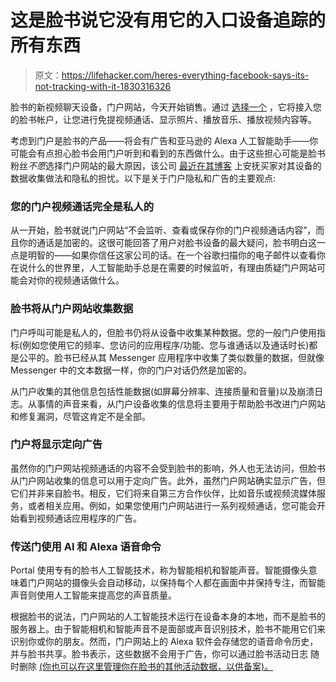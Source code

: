 # 这是脸书说它没有用它的入口设备追踪的所有东西

> 原文：<https://lifehacker.com/heres-everything-facebook-says-its-not-tracking-with-it-1830316326>

脸书的新视频聊天设备，门户网站，今天开始销售。通过 [选择一个](https://portal.facebook.com/) ，它将接入您的脸书帐户，让您进行免提视频通话、显示照片、播放音乐、播放视频内容等。



考虑到门户是脸书的产品——将会有广告和亚马逊的 Alexa 人工智能助手——你可能会有点担心脸书会用门户听到和看到的东西做什么。由于这些担心可能是脸书粉丝*不愿*选择门户网站的最大原因，该公司 [最近在其博客](https://newsroom.fb.com/news/2018/11/portal-privacy-and-ads/) 上安抚买家对其设备的数据收集做法和隐私的担忧。以下是关于门户隐私和广告的主要观点:

### **您的门户视频通话完全是私人的**

从一开始，脸书就说门户网站“不会监听、查看或保存你的门户视频通话内容”，而且你的通话是加密的。这很可能回答了用户对脸书设备的最大疑问，脸书明白这一点是明智的——如果你信任这家公司的话。在一个谷歌扫描你的电子邮件以查看你在说什么的世界里，人工智能助手总是在需要的时候监听，有理由质疑门户网站可能会对你的视频通话做什么。

### **脸书将从门户网站收集数据**

门户呼叫可能是私人的，但脸书仍将从设备中收集某种数据。您的一般门户使用指标(例如您使用它的频率、您访问的应用程序/功能、您与谁通话以及通话时长)都是公平的。脸书已经从其 Messenger 应用程序中收集了类似数量的数据，但就像 Messenger 中的文本数据一样，你的门户对话仍然是加密的。

从门户收集的其他信息包括性能数据(如屏幕分辨率、连接质量和音量)以及崩溃日志。从事情的声音来看，从门户设备收集的信息将主要用于帮助脸书改进门户网站和修复漏洞，尽管这肯定不是全部。

### **门户将显示定向广告**

虽然你的门户网站视频通话的内容不会受到脸书的影响，外人也无法访问，但脸书从门户网站收集的信息可以用于定向广告。此外，虽然门户网站确实显示广告，但它们并非来自脸书。相反，它们将来自第三方合作伙伴，比如音乐或视频流媒体服务，或者相关应用。例如，如果您使用门户网站进行一系列视频通话，您可能会开始看到视频通话应用程序的广告。

### **传送门使用 AI 和 Alexa 语音命令**

Portal 使用专有的脸书人工智能技术，称为智能相机和智能声音。智能摄像头意味着门户网站的摄像头会自动移动，以保持每个人都在画面中并保持专注，而智能声音则使用人工智能来提高您的声音质量。

根据脸书的说法，门户网站的人工智能技术运行在设备本身的本地，而不是脸书的服务器上。由于智能相机和智能声音不是面部或声音识别技术，脸书不能用它们来识别你或你的朋友。然而，门户网站上的 Alexa 软件会存储您的语音命令历史，并与脸书共享。脸书表示，这些数据不会用于广告，你可以通过脸书活动日志 随时删除 [(你也可以在这里管理你在脸书的其他活动数据，以供备案)。](https://www.facebook.com/help/activitylog)